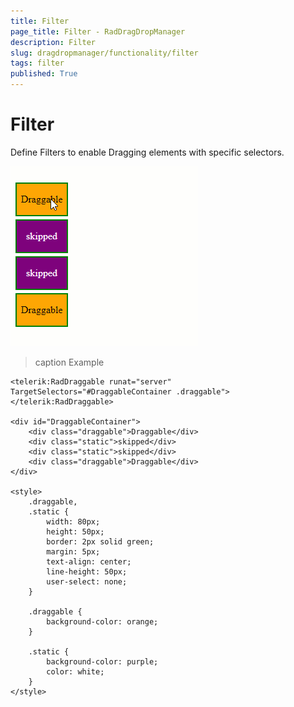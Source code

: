 ```yaml
---
title: Filter
page_title: Filter - RadDragDropManager
description: Filter
slug: dragdropmanager/functionality/filter
tags: filter
published: True
---
```


# Filter


Define Filters to enable Dragging elements with specific selectors.

![](images/dragdropmanager-functionality-filter.gif)


>caption Example

````ASP.NET
<telerik:RadDraggable runat="server" TargetSelectors="#DraggableContainer .draggable">
</telerik:RadDraggable>

<div id="DraggableContainer">
    <div class="draggable">Draggable</div>
    <div class="static">skipped</div>
    <div class="static">skipped</div>
    <div class="draggable">Draggable</div>
</div>

<style>
    .draggable, 
    .static {
        width: 80px;
        height: 50px;
        border: 2px solid green;
        margin: 5px;
        text-align: center;
        line-height: 50px;
        user-select: none;
    }

    .draggable {
        background-color: orange;
    }

    .static {
        background-color: purple;
        color: white;
    }
</style>
````

 